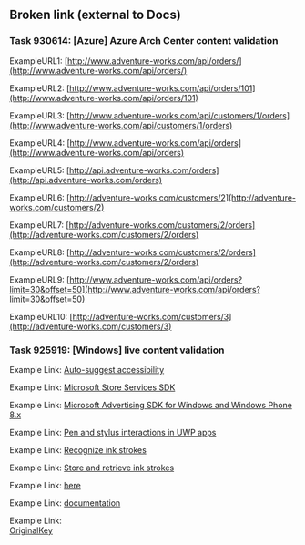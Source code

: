 ## Broken link (external to Docs) 
### Task 930614: [Azure] Azure Arch Center content validation
  
  ExampleURL1:
  [http://www.adventure-works.com/api/orders/](http://www.adventure-works.com/api/orders/)
  
  ExampleURL2:
  [http://www.adventure-works.com/api/orders/101](http://www.adventure-works.com/api/orders/101)
  
  ExampleURL3:
  [http://www.adventure-works.com/api/customers/1/orders](http://www.adventure-works.com/api/customers/1/orders)
  
  ExampleURL4:
  [http://www.adventure-works.com/api/orders](http://www.adventure-works.com/api/orders)
 
  ExampleURL5:
  [http://api.adventure-works.com/orders](http://api.adventure-works.com/orders)
  
  ExampleURL6:
  [http://adventure-works.com/customers/2](http://adventure-works.com/customers/2)
 
  ExampleURL7:
  [http://adventure-works.com/customers/2/orders](http://adventure-works.com/customers/2/orders)
  
  ExampleURL8:
  [http://adventure-works.com/customers/2/orders](http://adventure-works.com/customers/2/orders)
  
  ExampleURL9:
  [http://www.adventure-works.com/api/orders?limit=30&offset=50](http://www.adventure-works.com/api/orders?limit=30&offset=50)
  
  ExampleURL10:
  [http://adventure-works.com/customers/3](http://adventure-works.com/customers/3)
 
 
### Task 925919: [Windows] live content validation 
  Example Link: 
  [Auto-suggest accessibility](http://windowsstyleguide/accessibility/accessible-text-requirements/#auto-suggest_accessibility)
 
  Example Link: 
  [Microsoft Store Services SDK](http://aka.ms/store-em-sdk)
 
  Example Link:
  [Microsoft Advertising SDK for Windows and Windows Phone 8.x](http://aka.ms/store-8-sdk)
 
  Example Link:
  [Pen and stylus interactions in UWP apps](http://windowsstyleguide/input-and-devices/pen-and-stylus-interactions/)

  Example Link:
  [Recognize ink strokes](http://windowsstyleguide/input-and-devices/convert-ink-to-text/)
 
  Example Link: 
  [Store and retrieve ink strokes](http://windowsstyleguide/input-and-devices/save-and-load-ink/)
 
  Example Link: 
  [here](http://aka.ms/store-services-sdk)

  Example Link: 
  [documentation](https://wiki.smaato.com/display/SPX/Windows+Phone)
 
  Example Link:  
  [OriginalKey](https://msdn.microsoft.com/library/windows/apps/windows.ui.xaml.input.keyroutedeventargs.originalkey.aspx)

